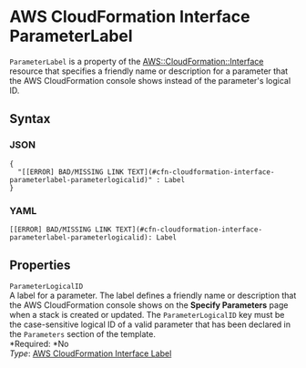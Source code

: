 # AWS CloudFormation Interface ParameterLabel<a name="aws-properties-cloudformation-interface-parameterlabel"></a>

`ParameterLabel` is a property of the [AWS::CloudFormation::Interface](aws-resource-cloudformation-interface.md) resource that specifies a friendly name or description for a parameter that the AWS CloudFormation console shows instead of the parameter's logical ID\.

## Syntax<a name="w3ab2c21c14d163b5"></a>

### JSON<a name="aws-properties-cloudformation-interface-parameterlabel-syntax.json"></a>

```
{
  "[[ERROR] BAD/MISSING LINK TEXT](#cfn-cloudformation-interface-parameterlabel-parameterlogicalid)" : Label
}
```

### YAML<a name="aws-properties-cloudformation-interface-parameterlabel-syntax.yaml"></a>

```
[[ERROR] BAD/MISSING LINK TEXT](#cfn-cloudformation-interface-parameterlabel-parameterlogicalid): Label
```

## Properties<a name="w3ab2c21c14d163b7"></a>

`ParameterLogicalID`  
A label for a parameter\. The label defines a friendly name or description that the AWS CloudFormation console shows on the **Specify Parameters** page when a stack is created or updated\. The `ParameterLogicalID` key must be the case\-sensitive logical ID of a valid parameter that has been declared in the `Parameters` section of the template\.  
*Required: *No  
*Type*: [AWS CloudFormation Interface Label](aws-properties-cloudformation-interface-label.md)